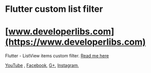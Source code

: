 # Flutter custom list filter


# [www.developerlibs.com](https://www.developerlibs.com)

Flutter - ListView items custom filter. [Read me here](https://www.developerlibs.com/2018/11/flutter-listview-items-custom-filter.html)

[YouTube](https://youtu.be/TWZH0pL6sTI) ,
[Facebook](https://www.facebook.com/developerlibs), 
[G+](https://plus.google.com/109457600203481575432),
[Instagram](https://www.instagram.com/developerlibs/), 
